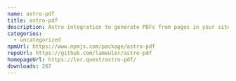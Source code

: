 ```yaml
---
name: astro-pdf
title: astro-pdf
description: Astro integration to generate PDFs from pages in your site and other websites
categories:
  - uncategorized
npmUrl: https://www.npmjs.com/package/astro-pdf
repoUrl: https://github.com/lameuler/astro-pdf
homepageUrl: https://ler.quest/astro-pdf/
downloads: 267
---
```

